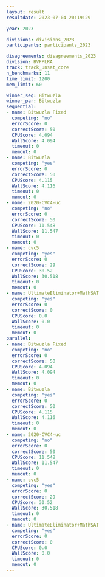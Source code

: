 ```yaml
---
layout: result
resultdate: 2023-07-04 20:19:29

year: 2023

divisions: divisions_2023
participants: participants_2023

disagreements: disagreements_2023
division: BVFPLRA
track: track_unsat_core
n_benchmarks: 11
time_limit: 1200
mem_limit: 60

winner_seq: Bitwuzla
winner_par: Bitwuzla
sequential:
- name: Bitwuzla Fixed
  competing: "no"
  errorScore: 0
  correctScore: 50
  CPUScore: 4.094
  WallScore: 4.094
  timeout: 0
  memout: 0
- name: Bitwuzla
  competing: "yes"
  errorScore: 0
  correctScore: 50
  CPUScore: 4.115
  WallScore: 4.116
  timeout: 0
  memout: 0
- name: 2020-CVC4-uc
  competing: "no"
  errorScore: 0
  correctScore: 50
  CPUScore: 11.548
  WallScore: 11.547
  timeout: 0
  memout: 0
- name: cvc5
  competing: "yes"
  errorScore: 0
  correctScore: 29
  CPUScore: 30.52
  WallScore: 30.518
  timeout: 0
  memout: 0
- name: UltimateEliminator+MathSAT
  competing: "yes"
  errorScore: 0
  correctScore: 0
  CPUScore: 0.0
  WallScore: 0.0
  timeout: 0
  memout: 0
parallel:
- name: Bitwuzla Fixed
  competing: "no"
  errorScore: 0
  correctScore: 50
  CPUScore: 4.094
  WallScore: 4.094
  timeout: 0
  memout: 0
- name: Bitwuzla
  competing: "yes"
  errorScore: 0
  correctScore: 50
  CPUScore: 4.115
  WallScore: 4.116
  timeout: 0
  memout: 0
- name: 2020-CVC4-uc
  competing: "no"
  errorScore: 0
  correctScore: 50
  CPUScore: 11.548
  WallScore: 11.547
  timeout: 0
  memout: 0
- name: cvc5
  competing: "yes"
  errorScore: 0
  correctScore: 29
  CPUScore: 30.52
  WallScore: 30.518
  timeout: 0
  memout: 0
- name: UltimateEliminator+MathSAT
  competing: "yes"
  errorScore: 0
  correctScore: 0
  CPUScore: 0.0
  WallScore: 0.0
  timeout: 0
  memout: 0
---
```

